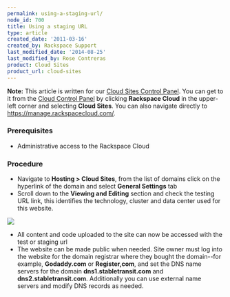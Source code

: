 ```yaml
---
permalink: using-a-staging-url/
node_id: 700
title: Using a staging URL
type: article
created_date: '2011-03-16'
created_by: Rackspace Support
last_modified_date: '2014-08-25'
last_modified_by: Rose Contreras
product: Cloud Sites
product_url: cloud-sites
---
```


**Note:** This article is written for our [Cloud Sites Control Panel](https://manage.rackspacecloud.com/). You can get to it from the [Cloud Control Panel](https://mycloud.rackspace.com) by clicking **Rackspace Cloud** in the upper-left corner and selecting **Cloud Sites**. You can also navigate directly to <https://manage.rackspacecloud.com/>.

### Prerequisites

-   Administrative access to the Rackspace Cloud

### Procedure

-   Navigate to **Hosting > Cloud Sites**, from the list of domains click
    on the hyperlink of the domain and select **General Settings** tab
-   Scroll down to the **Viewing and Editing** section and check the testing
    URL link, this identifies the technology, cluster and data center
    used for this website.

  ![](https://8026b2e3760e2433679c-fffceaebb8c6ee053c935e8915a3fbe7.ssl.cf2.rackcdn.com/field/image/staging_url.png)

-   All content and code uploaded to the site can now be accessed with
    the test or staging url
-   The website can be made public when needed. Site owner must log into
    the website for the domain registrar where they bought the
    domain--for example, **Godaddy.com** or **Register,com**, and set
    the DNS name servers for the domain **dns1.stabletransit.com** and
    **dns2.stabletransit.com**. Additionally you can use external name
    servers and modify DNS records as needed.

